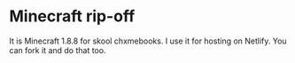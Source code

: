 # Minecraft rip-off

It is Minecraft 1.8.8 for skool chxmebooks. I use it for hosting on Netlify. You can fork it and do that too.
